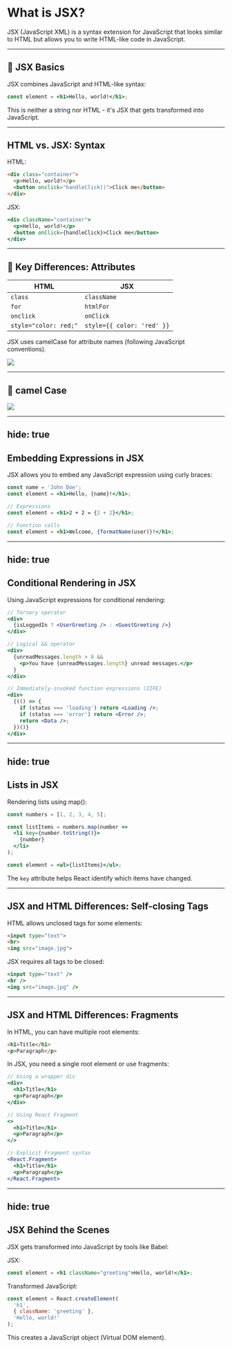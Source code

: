 # What is JSX?

JSX (JavaScript XML) is a syntax extension for JavaScript that looks similar to HTML but allows you to write HTML-like code in JavaScript.

<!--
JavaScript XML เป็นส่วนขยายสำหรับ JavaScript ที่ดูคล้ายกับ HTML ช่วยให้เขียนโค้ด HTML ใน JavaScript ได้
-->

---

## 📝 JSX Basics

JSX combines JavaScript and HTML-like syntax:

```jsx
const element = <h1>Hello, world!</h1>;
```

This is neither a string nor HTML - it's JSX that gets transformed into JavaScript.

<!--
นี่ไม่ใช่สตริงหรือ HTML แต่เป็น JSX ที่ถูกแปลงเป็น JavaScript
-->

---

## HTML vs. JSX: Syntax

HTML:
```html
<div class="container">
  <p>Hello, world!</p>
  <button onclick="handleClick()">Click me</button>
</div>
```

JSX:
```jsx
<div className="container">
  <p>Hello, world!</p>
  <button onClick={handleClick}>Click me</button>
</div>
```

---

##  🔑 Key Differences: Attributes

| HTML | JSX |
|------|-----|
| `class` | `className` |
| `for` | `htmlFor` |
| `onclick` | `onClick` |
| `style="color: red;"` | `style={{ color: 'red' }}` |

JSX uses camelCase for attribute names (following JavaScript conventions).

<img src="/assets/CamelCase.png" class="mt-5 w-[25%] mx-auto" />

---

## 🐫 camel Case

<img src="/assets/exemples-Camel-Case.webp" class="mt-5 mx-auto" />


---
hide: true
---

## Embedding Expressions in JSX

JSX allows you to embed any JavaScript expression using curly braces:

```jsx
const name = 'John Doe';
const element = <h1>Hello, {name}!</h1>;

// Expressions
const element = <h1>2 + 2 = {2 + 2}</h1>;

// Function calls
const element = <h1>Welcome, {formatName(user)}!</h1>;

```

---
hide: true
---
## Conditional Rendering in JSX

Using JavaScript expressions for conditional rendering:

```jsx
// Ternary operator
<div>
  {isLoggedIn ? <UserGreeting /> : <GuestGreeting />}
</div>

// Logical && operator
<div>
  {unreadMessages.length > 0 &&
    <p>You have {unreadMessages.length} unread messages.</p>
  }
</div>

// Immediately-invoked function expressions (IIFE)
<div>
  {(() => {
    if (status === 'loading') return <Loading />;
    if (status === 'error') return <Error />;
    return <Data />;
  })()}
</div>
```

---
hide: true
---

## Lists in JSX

Rendering lists using map():

```jsx
const numbers = [1, 2, 3, 4, 5];

const listItems = numbers.map(number => 
  <li key={number.toString()}>
    {number}
  </li>
);

const element = <ul>{listItems}</ul>;
```

The `key` attribute helps React identify which items have changed.

---

## JSX and HTML Differences: Self-closing Tags

HTML allows unclosed tags for some elements:
```html
<input type="text">
<br>
<img src="image.jpg">
```

JSX requires all tags to be closed:
```jsx
<input type="text" />
<br />
<img src="image.jpg" />
```

---

## JSX and HTML Differences: Fragments

In HTML, you can have multiple root elements:
```html
<h1>Title</h1>
<p>Paragraph</p>
```

In JSX, you need a single root element or use fragments:
```jsx
// Using a wrapper div
<div>
  <h1>Title</h1>
  <p>Paragraph</p>
</div>

// Using React Fragment
<>
  <h1>Title</h1>
  <p>Paragraph</p>
</>

// Explicit Fragment syntax
<React.Fragment>
  <h1>Title</h1>
  <p>Paragraph</p>
</React.Fragment>
```

<!--
JSX ไม่อนุญาตให้มีหลาย root elements
คิดง่ายๆ ว่า React ต้องให้เราห่อของทั้งหมดในกล่องเดียว (เหมือนใส่ของลงในกล่องพัสดุ)
ถ้าเราไม่อยากใช้กล่องจริง (เช่น div) เราใช้กล่องล่องหน (React Fragment) แทน
แบบนี้เราก็จัดของได้โดยไม่เพิ่มน้ำหนักหรือขนาดเกินจำเป็นครับ
-->

---
hide: true
---
## JSX Behind the Scenes

JSX gets transformed into JavaScript by tools like Babel:
<!-- may cut it -->
JSX:
```jsx
const element = <h1 className="greeting">Hello, world!</h1>;
```

Transformed JavaScript:
```javascript
const element = React.createElement(
  'h1',
  { className: 'greeting' },
  'Hello, world!'
);
```

This creates a JavaScript object (Virtual DOM element).

<!--
may cut it
-->
